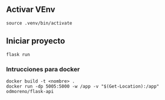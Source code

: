 ## Activar VEnv

```
source .venv/bin/activate
```

## Iniciar proyecto

```
flask run
```

### Intrucciones para docker

```
docker build -t <nombre> .
docker run -dp 5005:5000 -w /app -v "$(Get-Location):/app" odmoreno/flask-api
```
